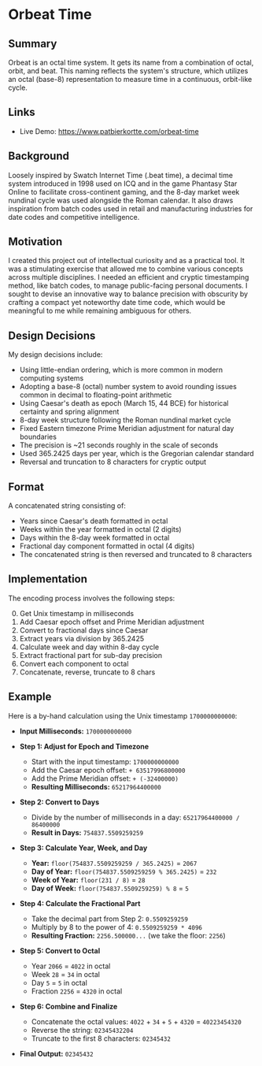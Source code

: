 # Orbeat Time

## Summary

Orbeat is an octal time system. It gets its name from a combination of octal, orbit, and beat. This naming reflects the system's structure, which utilizes an octal (base-8) representation to measure time in a continuous, orbit-like cycle.

## Links
- Live Demo: https://www.patbierkortte.com/orbeat-time

## Background

Loosely inspired by Swatch Internet Time (.beat time), a decimal time system introduced in 1998 used on ICQ and in the game Phantasy Star Online to facilitate cross-continent gaming, and the 8-day market week nundinal cycle was used alongside the Roman calendar. It also draws inspiration from batch codes used in retail and manufacturing industries for date codes and competitive intelligence.

## Motivation

I created this project out of intellectual curiosity and as a practical tool. It was a stimulating exercise that allowed me to combine various concepts across multiple disciplines. I needed an efficient and cryptic timestamping method, like batch codes, to manage public-facing personal documents. I sought to devise an innovative way to balance precision with obscurity by crafting a compact yet noteworthy date time code, which would be meaningful to me while remaining ambiguous for others.

## Design Decisions

My design decisions include:

- Using little-endian ordering, which is more common in modern computing systems
- Adopting a base-8 (octal) number system to avoid rounding issues common in decimal to floating-point arithmetic
- Using Caesar's death as epoch (March 15, 44 BCE) for historical certainty and spring alignment
- 8-day week structure following the Roman nundinal market cycle
- Fixed Eastern timezone Prime Meridian adjustment for natural day boundaries
- The precision is ~21 seconds roughly in the scale of seconds
- Used 365.2425 days per year, which is the Gregorian calendar standard
- Reversal and truncation to 8 characters for cryptic output

## Format

A concatenated string consisting of:
- Years since Caesar's death formatted in octal
- Weeks within the year formatted in octal (2 digits)
- Days within the 8-day week formatted in octal
- Fractional day component formatted in octal (4 digits)
- The concatenated string is then reversed and truncated to 8 characters

## Implementation

The encoding process involves the following steps:

0. Get Unix timestamp in milliseconds
1. Add Caesar epoch offset and Prime Meridian adjustment
2. Convert to fractional days since Caesar
3. Extract years via division by 365.2425
4. Calculate week and day within 8-day cycle
5. Extract fractional part for sub-day precision
6. Convert each component to octal
7. Concatenate, reverse, truncate to 8 chars

## Example

Here is a by-hand calculation using the Unix timestamp `1700000000000`:

- **Input Milliseconds:** `1700000000000`

- **Step 1: Adjust for Epoch and Timezone**
  - Start with the input timestamp: `1700000000000`
  - Add the Caesar epoch offset: `+ 63517996800000`
  - Add the Prime Meridian offset: `+ (-32400000)`
  - **Resulting Milliseconds:** `65217964400000`

- **Step 2: Convert to Days**
  - Divide by the number of milliseconds in a day: `65217964400000 / 86400000`
  - **Result in Days:** `754837.5509259259`

- **Step 3: Calculate Year, Week, and Day**
  - **Year:** `floor(754837.5509259259 / 365.2425)` = `2067`
  - **Day of Year:** `floor(754837.5509259259 % 365.2425)` = `232`
  - **Week of Year:** `floor(231 / 8)` = `28`
  - **Day of Week:** `floor(754837.5509259259) % 8` = `5`

- **Step 4: Calculate the Fractional Part**
  - Take the decimal part from Step 2: `0.5509259259`
  - Multiply by 8 to the power of 4: `0.5509259259 * 4096`
  - **Resulting Fraction:** `2256.500000...` (we take the floor: `2256`)

- **Step 5: Convert to Octal**
  - Year `2066` = `4022` in octal
  - Week `28` = `34` in octal
  - Day `5` = `5` in octal
  - Fraction `2256` = `4320` in octal

- **Step 6: Combine and Finalize**
  - Concatenate the octal values: `4022` + `34` + `5` + `4320` = `40223454320`
  - Reverse the string: `02345432204`
  - Truncate to the first 8 characters: `02345432`

- **Final Output:** `02345432`
